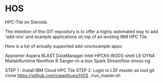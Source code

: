 # HOS
HPC-Tile on Steroids

The intention of this GIT repository is to offer a highly automated way to
add 'add-ons' and example applications on top of an existing IBM HPC Tile.

Here is a list of actually supported add-ons/example apps:

Apptainer
Aspera
BLAST
DataManager
Intel-HPCKit
iRODS-shell
LS-DYNA
MatlabRuntime
Nextflow
R
Sanger-in-a-box
Spark
Streamflow
stress-ng



STEP 1 : Install IBM Cloud HPC Tile
STEP 2: Login to LSF master as root
        git clone https://github.com/cwesthues/HOS
        ./run_master.sh


